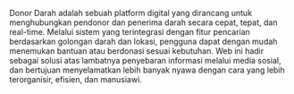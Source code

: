 Donor Darah adalah sebuah platform digital yang dirancang untuk menghubungkan pendonor dan penerima darah secara cepat, tepat, dan real-time.
Melalui sistem yang terintegrasi dengan fitur pencarian berdasarkan golongan darah dan lokasi, pengguna dapat dengan mudah menemukan bantuan 
atau berdonasi sesuai kebutuhan. Web ini hadir sebagai solusi atas lambatnya penyebaran informasi melalui media sosial, dan bertujuan menyelamatkan 
lebih banyak nyawa dengan cara yang lebih terorganisir, efisien, dan manusiawi.
